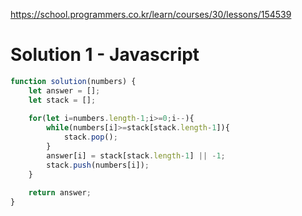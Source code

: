 https://school.programmers.co.kr/learn/courses/30/lessons/154539

# Solution 1 - Javascript
~~~javascript
function solution(numbers) {
    let answer = [];
    let stack = [];
    
    for(let i=numbers.length-1;i>=0;i--){
        while(numbers[i]>=stack[stack.length-1]){
            stack.pop();
        }
        answer[i] = stack[stack.length-1] || -1;
        stack.push(numbers[i]);
    }   
    
    return answer;
}
~~~
